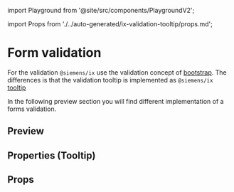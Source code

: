 import Playground from '@site/src/components/PlaygroundV2';

import Props from './../auto-generated/ix-validation-tooltip/props.md';

# Form validation

For the validation `@siemens/ix` use the validation concept of [bootstrap](https://getbootstrap.com/docs/5.2/forms/validation/).
The differences is that the validation tooltip is implemented as `@siemens/ix` [tooltip](#properties-tooltip)

In the following preview section you will find different implementation of a forms validation.

## Preview

<Playground
name="validation" height="20rem"
examplesByName>
</Playground>

## Properties (Tooltip)

## Props

<Props />
